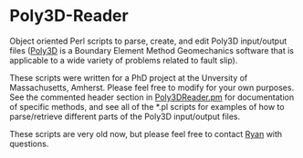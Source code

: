 # Poly3D-Reader
Object oriented Perl scripts to parse, create, and edit Poly3D input/output files ([Poly3D](https://github.com/stgl/poly3d) is a Boundary Element Method Geomechanics software that is applicable to a wide variety of problems related to fault slip).

These scripts were written for a PhD project at the Unversity of Massachusetts, Amherst.  Please feel free to modify for your own purposes.  See the commented header section in [Poly3DReader.pm](https://github.com/Ryshackleton/Poly3D-Reader/blob/master/Poly3dReader.pm) for documentation of specific methods, and see all of the *.pl scripts for examples of how to parse/retrieve different parts of the Poly3D input/output files.

These scripts are very old now, but please feel free to contact [Ryan](mailto:ryan@shackletoncomputing.com "Send Ryan an Email") with questions.
